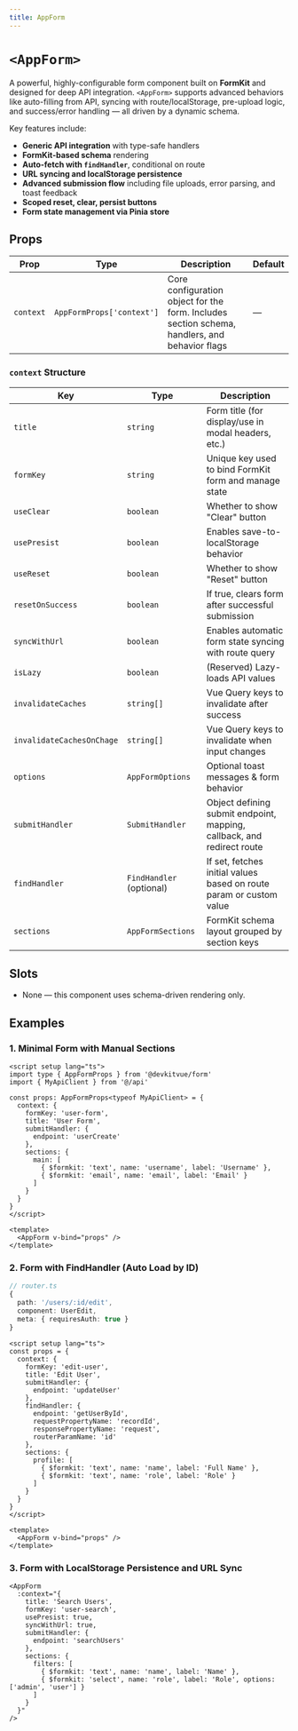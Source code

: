 ```yaml
---
title: AppForm
---
```


# `<AppForm>`

A powerful, highly-configurable form component built on **FormKit** and designed for deep API integration. `<AppForm>` supports advanced behaviors like auto-filling from API, syncing with route/localStorage, pre-upload logic, and success/error handling — all driven by a dynamic schema.

Key features include:

* **Generic API integration** with type-safe handlers
* **FormKit-based schema** rendering
* **Auto-fetch with `findHandler`**, conditional on route
* **URL syncing and localStorage persistence**
* **Advanced submission flow** including file uploads, error parsing, and toast feedback
* **Scoped reset, clear, persist buttons**
* **Form state management via Pinia store**

## Props

| Prop      | Type                      | Description                                                                                   | Default |
| --------- | ------------------------- | --------------------------------------------------------------------------------------------- | ------- |
| `context` | `AppFormProps['context']` | Core configuration object for the form. Includes section schema, handlers, and behavior flags | —       |

### `context` Structure

| Key                       | Type                     | Description                                                            |
| ------------------------- | ------------------------ | ---------------------------------------------------------------------- |
| `title`                   | `string`                 | Form title (for display/use in modal headers, etc.)                    |
| `formKey`                 | `string`                 | Unique key used to bind FormKit form and manage state                  |
| `useClear`                | `boolean`                | Whether to show "Clear" button                                         |
| `usePresist`              | `boolean`                | Enables save-to-localStorage behavior                                  |
| `useReset`                | `boolean`                | Whether to show "Reset" button                                         |
| `resetOnSuccess`          | `boolean`                | If true, clears form after successful submission                       |
| `syncWithUrl`             | `boolean`                | Enables automatic form state syncing with route query                  |
| `isLazy`                  | `boolean`                | (Reserved) Lazy-loads API values                                       |
| `invalidateCaches`        | `string[]`               | Vue Query keys to invalidate after success                             |
| `invalidateCachesOnChage` | `string[]`               | Vue Query keys to invalidate when input changes                        |
| `options`                 | `AppFormOptions`         | Optional toast messages & form behavior                                |
| `submitHandler`           | `SubmitHandler`          | Object defining submit endpoint, mapping, callback, and redirect route |
| `findHandler`             | `FindHandler` (optional) | If set, fetches initial values based on route param or custom value    |
| `sections`                | `AppFormSections`        | FormKit schema layout grouped by section keys                          |

## Slots

* None — this component uses schema-driven rendering only.

## Examples

### 1. Minimal Form with Manual Sections

```vue
<script setup lang="ts">
import type { AppFormProps } from '@devkitvue/form'
import { MyApiClient } from '@/api'

const props: AppFormProps<typeof MyApiClient> = {
  context: {
    formKey: 'user-form',
    title: 'User Form',
    submitHandler: {
      endpoint: 'userCreate'
    },
    sections: {
      main: [
        { $formkit: 'text', name: 'username', label: 'Username' },
        { $formkit: 'email', name: 'email', label: 'Email' }
      ]
    }
  }
}
</script>

<template>
  <AppForm v-bind="props" />
</template>
```
<script setup lang="ts">
import type { AppFormProps } from '@devkitvue/form'
import { MyApiClient } from '@/api'

const props: AppFormProps<typeof MyApiClient> = {
  context: {
    formKey: 'user-form',
    title: 'User Form',
    submitHandler: {
      endpoint: 'userCreate'
    },
    sections: {
      main: [
        { $formkit: 'text', name: 'username', label: 'Username' },
        { $formkit: 'email', name: 'email', label: 'Email' }
      ]
    }
  }
}
</script>


<AppForm v-bind="props" />

### 2. Form with FindHandler (Auto Load by ID)

```ts
// router.ts
{
  path: '/users/:id/edit',
  component: UserEdit,
  meta: { requiresAuth: true }
}
```

```vue
<script setup lang="ts">
const props = {
  context: {
    formKey: 'edit-user',
    title: 'Edit User',
    submitHandler: {
      endpoint: 'updateUser'
    },
    findHandler: {
      endpoint: 'getUserById',
      requestPropertyName: 'recordId',
      responsePropertyName: 'request',
      routerParamName: 'id'
    },
    sections: {
      profile: [
        { $formkit: 'text', name: 'name', label: 'Full Name' },
        { $formkit: 'text', name: 'role', label: 'Role' }
      ]
    }
  }
}
</script>

<template>
  <AppForm v-bind="props" />
</template>
```

<AppForm v-bind="props" />

### 3. Form with LocalStorage Persistence and URL Sync

```vue
<AppForm
  :context="{
    title: 'Search Users',
    formKey: 'user-search',
    usePresist: true,
    syncWithUrl: true,
    submitHandler: {
      endpoint: 'searchUsers'
    },
    sections: {
      filters: [
        { $formkit: 'text', name: 'name', label: 'Name' },
        { $formkit: 'select', name: 'role', label: 'Role', options: ['admin', 'user'] }
      ]
    }
  }"
/>
```

<AppForm
:context="{
 title: 'Search Users',
 formKey: 'user-search',
 usePresist: true,
 syncWithUrl: true,
 submitHandler: {
   endpoint: 'searchUsers'
 },
 sections: {
   filters: [
     { $formkit: 'text', name: 'name', label: 'Name' },
     { $formkit: 'select', name: 'role', label: 'Role', options: ['admin', 'user'] }
   ]
 }
}"
/>

```
```
